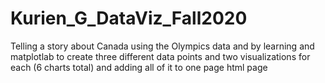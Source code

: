 # Kurien_G_DataViz_Fall2020
Telling a story about Canada using the Olympics data and by learning and matplotlab to create three different data points and two visualizations for each (6 charts total) and adding all of it to one page html page

